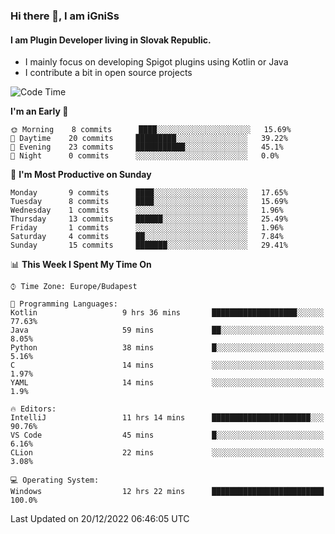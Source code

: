 ### Hi there 👋, I am iGniSs

#### I am Plugin Developer living in Slovak Republic.
- I mainly focus on developing Spigot plugins using Kotlin or Java
- I contribute a bit in open source projects

<!--START_SECTION:waka-->
![Code Time](http://img.shields.io/badge/Code%20Time-993%20hrs%2041%20mins-blue)

**I'm an Early 🐤** 

```text
🌞 Morning    8 commits      ████░░░░░░░░░░░░░░░░░░░░░   15.69% 
🌆 Daytime    20 commits     █████████░░░░░░░░░░░░░░░░   39.22% 
🌃 Evening    23 commits     ███████████░░░░░░░░░░░░░░   45.1% 
🌙 Night      0 commits      ░░░░░░░░░░░░░░░░░░░░░░░░░   0.0%

```
📅 **I'm Most Productive on Sunday** 

```text
Monday       9 commits      ████░░░░░░░░░░░░░░░░░░░░░   17.65% 
Tuesday      8 commits      ████░░░░░░░░░░░░░░░░░░░░░   15.69% 
Wednesday    1 commits      ░░░░░░░░░░░░░░░░░░░░░░░░░   1.96% 
Thursday     13 commits     ██████░░░░░░░░░░░░░░░░░░░   25.49% 
Friday       1 commits      ░░░░░░░░░░░░░░░░░░░░░░░░░   1.96% 
Saturday     4 commits      ██░░░░░░░░░░░░░░░░░░░░░░░   7.84% 
Sunday       15 commits     ███████░░░░░░░░░░░░░░░░░░   29.41%

```


📊 **This Week I Spent My Time On** 

```text
⌚︎ Time Zone: Europe/Budapest

💬 Programming Languages: 
Kotlin                   9 hrs 36 mins       ███████████████████░░░░░░   77.63% 
Java                     59 mins             ██░░░░░░░░░░░░░░░░░░░░░░░   8.05% 
Python                   38 mins             █░░░░░░░░░░░░░░░░░░░░░░░░   5.16% 
C                        14 mins             ░░░░░░░░░░░░░░░░░░░░░░░░░   1.97% 
YAML                     14 mins             ░░░░░░░░░░░░░░░░░░░░░░░░░   1.9%

🔥 Editors: 
IntelliJ                 11 hrs 14 mins      ██████████████████████░░░   90.76% 
VS Code                  45 mins             █░░░░░░░░░░░░░░░░░░░░░░░░   6.16% 
CLion                    22 mins             ░░░░░░░░░░░░░░░░░░░░░░░░░   3.08%

💻 Operating System: 
Windows                  12 hrs 22 mins      █████████████████████████   100.0%

```


 Last Updated on 20/12/2022 06:46:05 UTC
<!--END_SECTION:waka-->